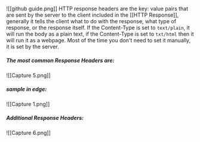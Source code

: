 ![[github guide.png]]
HTTP response headers are the key: value pairs that are sent by the server to the client included in the [[HTTP Response]], generally it tells the client what to do with the response, what type of response, or the response itself. 
If the Content-Type is set to `text/plain`, it will run the body as a plain text, if the Content-Type is set to ``txt/html`` then it will run it as a webpage. Most of the time you don't need to set it manually, it is set by the server.
##### The most common Response Headers are:
![[Capture 5.png]]
##### sample in edge:
![[Capture 1.png]]

##### Additional Response Headers:
![[Capture 6.png]]